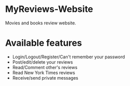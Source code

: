 # MyReviews-Website
Movies and books review website.

# Available features
- Login/Logout/Register/Can't remember your password
- Post/edit/delete your reviews
- Read/Comment other's reviews
- Read New York Times reviews
- Receive/send private messages
